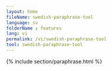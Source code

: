```yaml
---
layout: home
fileName: swedish-paraphrase-tool
language: sv    
folderName : features
lang: vi
permalink: /vi/swedish-paraphrase-tool
tool: swedish-paraphrase-tool
---
```

{% include section/paraphrase.html %}